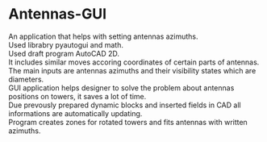 # Antennas-GUI
An application that helps with setting antennas azimuths.  
Used librabry pyautogui and math.  
Used draft program AutoCAD 2D.  
It includes similar moves accoring coordinates of certain parts of antennas.  
The main inputs are antennas azimuths and their visibility states which are diameters.  
GUI application helps designer to solve the problem about antennas positions on towers, it saves a lot of time.  
Due prevously prepared dynamic blocks and inserted fields in CAD all informations are automatically updating.  
Program creates zones for rotated towers and fits antennas with written azimuths.

